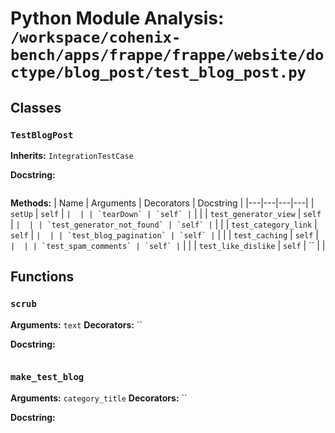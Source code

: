 # Python Module Analysis: `/workspace/cohenix-bench/apps/frappe/frappe/website/doctype/blog_post/test_blog_post.py`

## Classes

### `TestBlogPost`
**Inherits:** `IntegrationTestCase`


**Docstring:**
```

```

**Methods:**
| Name | Arguments | Decorators | Docstring |
|---|---|---|---|
| `setUp` | `self` | `` |  |
| `tearDown` | `self` | `` |  |
| `test_generator_view` | `self` | `` |  |
| `test_generator_not_found` | `self` | `` |  |
| `test_category_link` | `self` | `` |  |
| `test_blog_pagination` | `self` | `` |  |
| `test_caching` | `self` | `` |  |
| `test_spam_comments` | `self` | `` |  |
| `test_like_dislike` | `self` | `` |  |





## Functions

### `scrub`
**Arguments:** `text`
**Decorators:** ``

**Docstring:**
```

```
### `make_test_blog`
**Arguments:** `category_title`
**Decorators:** ``

**Docstring:**
```

```

